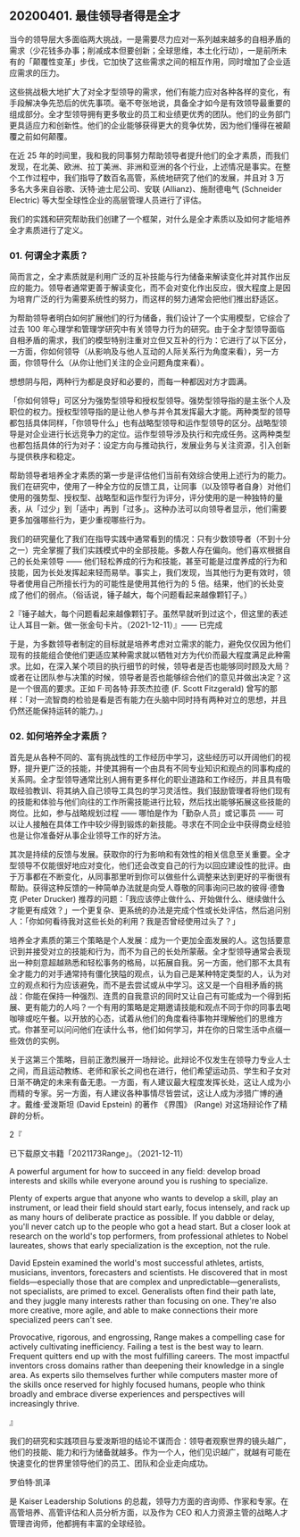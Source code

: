 ## 20200401. 最佳领导者得是全才

当今的领导层大多面临两大挑战，一是需要尽力应对一系列越来越多的自相矛盾的需求（少花钱多办事；削减成本但要创新；全球思维，本土化行动），一是前所未有的「颠覆性变革」步伐，它加快了这些需求之间的相互作用，同时增加了企业适应需求的压力。

这些挑战极大地扩大了对全才型领导的需求，他们有能力应对各种各样的变化，有手段解决争先恐后的优先事项。毫不夸张地说，具备全才如今是有效领导最重要的组成部分。全才型领导拥有更多敬业的员工和业绩更优秀的团队。他们的业务部门更具适应力和创新性。他们的企业能够获得更大的竞争优势，因为他们懂得在被颠覆之前如何颠覆。

在近 25 年的时间里，我和我的同事努力帮助领导者提升他们的全才素质，而我们发现，在北美、欧洲、拉丁美洲、非洲和亚洲的各个行业，上述情况是事实。在整个工作过程中，我们指导了数百名高管，系统地研究了他们的发展，并且对 3 万多名大多来自谷歌、沃特·迪士尼公司、安联 (Allianz)、施耐德电气 (Schneider Electric) 等大型全球性企业的高层管理人员进行了评估。

我们的实践和研究帮助我们创建了一个框架，对什么是全才素质以及如何才能培养全才素质进行了定义。

### 01. 何谓全才素质？

简而言之，全才素质就是利用广泛的互补技能与行为储备来解读变化并对其作出反应的能力。领导者通常更善于解读变化，而不会对变化作出反应，很大程度上是因为培育广泛的行为需要系统性的努力，而这样的努力通常会把他们推出舒适区。

为帮助领导者明白如何扩展他们的行为储备，我们设计了一个实用模型，它综合了过去 100 年心理学和管理学研究中有关领导力行为的研究。由于全才型领导面临自相矛盾的需求，我们的模型特别注重对立但又互补的行为：它进行了以下区分，一方面，你如何领导（从影响及与他人互动的人际关系行为角度来看），另一方面，你领导什么（从你让他们关注的企业问题角度来看）。

想想阴与阳，两种行为都是良好和必要的，而每一种都因对方才圆满。

「你如何领导」可区分为强势型领导和授权型领导。强势型领导指的是主张个人及职位的权力。授权型领导指的是让他人参与并令其发挥最大才能。两种类型的领导都包括具体同样，「你领导什么」也有战略型领导和运作型领导的区分。战略型领导是对企业进行长远竞争力的定位。运作型领导涉及执行和完成任务。这两种类型也都包括具体的行为对子：设定方向与推动执行，发展业务与关注资源，引入创新与提供秩序和稳定。

帮助领导者培养全才素质的第一步是评估他们当前有效综合使用上述行为的能力。我们在研究中，使用了一种全方位的反馈工具，让同事（以及领导者自身）对他们使用的强势型、授权型、战略型和运作型行为评分，评分使用的是一种独特的量表，从「过少」到「适中」再到「过多」。这种办法可以向领导者显示，他们需要更多加强哪些行为，更少重视哪些行为。

我们的研究量化了我们在指导实践中通常看到的情况：只有少数领导者（不到十分之一）完全掌握了我们实践模式中的全部技能。多数人存在偏向。他们喜欢根据自己的长处来领导 —— 他们轻松养成的行为和技能，甚至可能是过度养成的行为和技能，因为长处发挥起来轻而易举。事实上，我们发现，当其他行为更有效时，领导者使用自己所擅长行为的可能性是使用其他行为的 5 倍。结果，他们的长处变成了他们的弱点。（俗话说，锤子越大，每个问题看起来越像颗钉子。）

2『锤子越大，每个问题看起来越像颗钉子。虽然早就听到过这个，但这里的表述让人耳目一新。做一张金句卡片。（2021-12-11）』—— 已完成

于是，为多数领导者制定的目标就是培养考虑对立需求的能力，避免仅仅因为他们现有的技能组合使他们更适应某种需求就以牺牲对方为代价而最大程度满足此种需求。比如，在深入某个项目的执行细节的时候，领导者是否也能够同时顾及大局？或者在让团队参与决策的时候，领导者是否也能够综合他们的意见并做出决定？这是一个很高的要求。正如 F·司各特·菲茨杰拉德 (F. Scott Fitzgerald) 曾写的那样：「对一流智商的检验是看是否有能力在头脑中同时持有两种对立的思想，并且仍然还能保持运转的能力。」

### 02. 如何培养全才素质？

首先是从各种不同的、富有挑战性的工作经历中学习，这些经历可以开阔他们的视野，提升更广泛的技能，并使其拥有一个由具有不同专业知识和观点的同事构成的关系网。全才型领导通常比别人拥有更多样化的职业道路和工作经历，并且具有吸取经验教训、将其纳入自己领导工具包的学习灵活性。我们鼓励管理者将他们现有的技能和体验与他们向往的工作所需技能进行比较，然后找出能够拓展这些技能的岗位。比如，参与战略规划过程 —— 哪怕是作为「勤杂人员」或记事员 —— 可以让人接触在具体工作中较少得到锻炼的新技能。寻求在不同企业中获得商业经验也是让你准备好从事企业领导工作的好方法。

其次是持续的反馈与发展。获取你的行为影响和有效性的相关信息至关重要。全才型领导不仅能很好地应对变化，他们还会改变自己的行为以回应建设性的批评。由于万事都在不断变化，从同事那里听到你可以做些什么调整来达到更好的平衡很有帮助。获得这种反馈的一种简单办法就是向受人尊敬的同事询问已故的彼得·德鲁克 (Peter Drucker) 推荐的问题：「我应该停止做什么、开始做什么、继续做什么才能更有成效？」一个更复杂、更系统的办法是完成个性或长处评估，然后追问别人：「你如何看待我对这些长处的利用？我是否曾经使用过头了？」

培养全才素质的第三个策略是个人发展：成为一个更加全面发展的人。这包括要意识到并接受对立的技能和行为，而不为自己的长处所蒙蔽。全才型领导通常会表现出一种刻意超越熟悉和轻松事务的格局，以拓展自我。另一方面，他们那不太具有全才能力的对手通常持有僵化狭隘的观点，认为自己是某种特定类型的人，认为对立的观点和行为应该避免，而不是去尝试或从中学习。这又是一个自相矛盾的挑战：你能在保持一种强烈、连贯的自我意识的同时又让自己有可能成为一个得到拓展、更有能力的人吗？一个有用的策略是定期邀请技能和观点不同于你的同事去喝咖啡或吃午餐。以开放的心态，试着从他们的角度看待事物并理解他们的思维方式。你甚至可以问问他们在读什么书，他们如何学习，并在你的日常生活中点缀一些效仿的实例。

关于这第三个策略，目前正激烈展开一场辩论。此辩论不仅发生在领导力专业人士之间，而且运动教练、老师和家长之间也在进行，他们希望运动员、学生和子女对日渐不确定的未来有备无患。一方面，有人建议最大程度发挥长处，这让人成为小而精的专家。另一方面，有人建议各种事情尽皆尝试，这让人成为涉猎广博的通才。戴维·爱泼斯坦 (David Epstein) 的著作 《界围》 (Range) 对这场辩论作了精辟的分析。

2『

已下载原文书籍「2021173Range」。（2021-12-11）

A powerful argument for how to succeed in any field: develop broad interests and skills while everyone around you is rushing to specialize.

Plenty of experts argue that anyone who wants to develop a skill, play an instrument, or lead their field should start early, focus intensely, and rack up as many hours of deliberate practice as possible. If you dabble or delay, you'll never catch up to the people who got a head start. But a closer look at research on the world's top performers, from professional athletes to Nobel laureates, shows that early specialization is the exception, not the rule.

David Epstein examined the world's most successful athletes, artists, musicians, inventors, forecasters and scientists. He discovered that in most fields—especially those that are complex and unpredictable—generalists, not specialists, are primed to excel. Generalists often find their path late, and they juggle many interests rather than focusing on one. They're also more creative, more agile, and able to make connections their more specialized peers can't see.

Provocative, rigorous, and engrossing, Range makes a compelling case for actively cultivating inefficiency. Failing a test is the best way to learn. Frequent quitters end up with the most fulfilling careers. The most impactful inventors cross domains rather than deepening their knowledge in a single area. As experts silo themselves further while computers master more of the skills once reserved for highly focused humans, people who think broadly and embrace diverse experiences and perspectives will increasingly thrive.

』

我们的研究和实践项目与爱泼斯坦的结论不谋而合：领导者观察世界的镜头越广，他们的技能、能力和行为储备就越多。作为一个人，他们见识越广，就越有可能在快速变化的世界里领导他们的员工、团队和企业走向成功。

罗伯特·凯泽

是 Kaiser Leadership Solutions 的总裁，领导力方面的咨询师、作家和专家。在高管培养、高管评估和人员分析方面，以及作为 CEO 和人力资源主管的战略人才管理咨询师，他都拥有丰富的全球经验。
